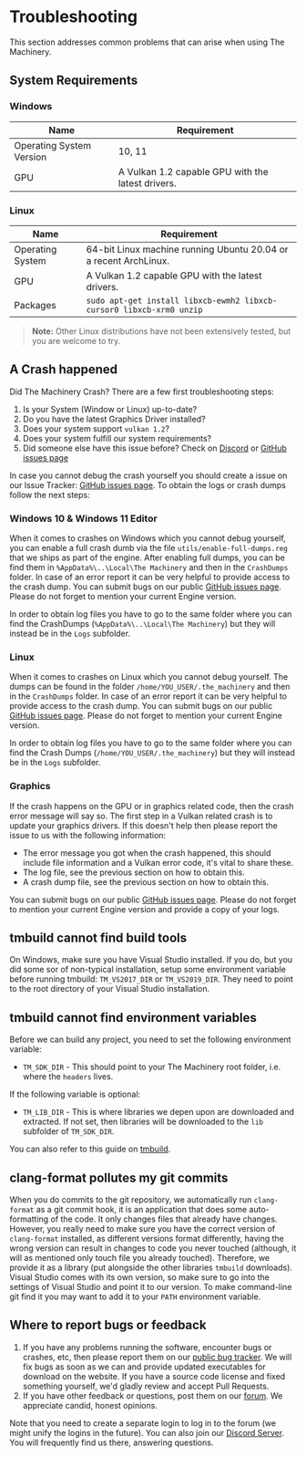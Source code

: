 # Troubleshooting

This section addresses common problems that can arise when using The Machinery. 


## System Requirements

### Windows
| Name                     | Requirement                                       |
| ------------------------ | ------------------------------------------------- |
| Operating System Version | 10, 11                                            |
| GPU                      | A Vulkan 1.2 capable GPU with the latest drivers. |

### Linux

| Name             | Requirement                                                  |
| ---------------- | ------------------------------------------------------------ |
| Operating System | 64-bit Linux machine running Ubuntu 20.04 or a recent ArchLinux. |
| GPU              | A Vulkan 1.2 capable GPU with the latest drivers.            |
| Packages         | `sudo apt-get install libxcb-ewmh2 libxcb-cursor0 libxcb-xrm0 unzip` |

> **Note:** Other Linux distributions have not been extensively tested, but you are welcome to try.


## A Crash happened

Did The Machinery Crash? There are a few first troubleshooting steps:

1. Is your System (Window or Linux) up-to-date?
2. Do you have the latest Graphics Driver installed?
3. Does your system support `vulkan 1.2`?
4. Does your system fulfill our system requirements?
4. Did someone else have this issue before? Check on [Discord](https://discord.com/invite/SHHSZaH) or [GitHub issues page](https://github.com/OurMachinery/themachinery-public/issues)

In case you cannot debug the crash yourself you should create a issue on our Issue Tracker: [GitHub issues page](https://github.com/OurMachinery/themachinery-public/issues). To obtain the logs or crash dumps follow the next steps:

### Windows 10 & Windows 11 Editor

When it comes to crashes on Windows which you cannot debug yourself, you can enable a full crash dumb via the file `utils/enable-full-dumps.reg` that we ships as part of the engine. After enabling full dumps, you can be find them in `%AppData%\..\Local\The Machinery` and then in the  `CrashDumps` folder. In case of an error report it can be very helpful to provide access to the crash dump. You can submit bugs on our public [GitHub issues page](https://github.com/OurMachinery/themachinery-public/issues). Please do not forget to mention your current Engine version.

In order to obtain log files you have to go to the same folder where you can find the CrashDumps (`%AppData%\..\Local\The Machinery`) but they will instead be in the `Logs` subfolder.

### Linux

When it comes to crashes on Linux which you cannot debug yourself. The dumps can be found in the folder `/home/YOU_USER/.the_machinery` and then in the  `CrashDumps` folder. In case of an error report it can be very helpful to provide access to the crash dump. You can submit bugs on our public [GitHub issues page](https://github.com/OurMachinery/themachinery-public/issues). Please do not forget to mention your current Engine version.

In order to obtain log files you have to go to the same folder where you can find the Crash Dumps (`/home/YOU_USER/.the_machinery`) but they will instead be in the `Logs` subfolder.

### Graphics

If the crash happens on the GPU or in graphics related code, then the crash error message will say so. The first step in a Vulkan related crash is to update your graphics drivers. If this doesn't help then please report the issue to us with the following information:

- The error message you got when the crash happened, this should include file information and a Vulkan error code, it's vital to share these.
- The log file, see the previous section on how to obtain this.
- A crash dump file, see the previous section on how to obtain this.

You can submit bugs on our public [GitHub issues page](https://github.com/OurMachinery/themachinery-public/issues). Please do not forget to mention your current Engine version and provide a copy of your logs.


## tmbuild cannot find build tools

On Windows, make sure you have Visual Studio installed. If you do, but you did some sor of non-typical installation, setup some environment variable before running tmbuild: `TM_VS2017_DIR` or `TM_VS2019_DIR`. They need to point to the root directory of your Visual Studio installation.


## tmbuild cannot find environment variables

Before we can build any project, you need to set the following environment variable:

- `TM_SDK_DIR` - This should point to your The Machinery root folder, i.e. where the `headers` lives.

If the following variable is optional:

- `TM_LIB_DIR` - This is where libraries we depen upon are downloaded and extracted. If not set, then libraries will be downloaded to the `lib` subfolder of `TM_SDK_DIR`.

You can also refer to this guide on [tmbuild]({{base_url}}/build_tools/tmbuild.html).


## clang-format pollutes my git commits

When you do commits to the git repository, we automatically run `clang-format` as a git commit hook, it is an application that does some auto-formatting of the code. It only changes files that already have changes. However, you really need to make sure you have the correct version of `clang-format` installed, as different versions format differently, having the wrong version can result in changes to code you never touched (although, it will as mentioned only touch file you already touched). Therefore, we provide it as a library (put alongside the other libraries `tmbuild` downloads). Visual Studio comes with its own version, so make sure to go into the settings of Visual Studio and point it to our version. To make command-line git find it you may want to add it to your `PATH` environment variable.


## Where to report bugs or feedback

1. If you have any problems running the software, encounter bugs or crashes, etc, then please report them on our [public bug tracker](https://github.com/OurMachinery/themachinery-public/issues). We will fix bugs as soon as we can and provide updated executables for download on the website. If you have a source code license and fixed something yourself, we'd gladly review and accept Pull Requests.
2. If you have other feedback or questions, post them on our [forum](https://github.com/OurMachinery/themachinery-public/discussions). We appreciate candid, honest opinions.

Note that you need to create a separate login to log in to the forum (we might unify the logins in the future).
You can also join our [Discord Server](https://discord.gg/SHHSZaH). You will frequently find us there, answering questions.

